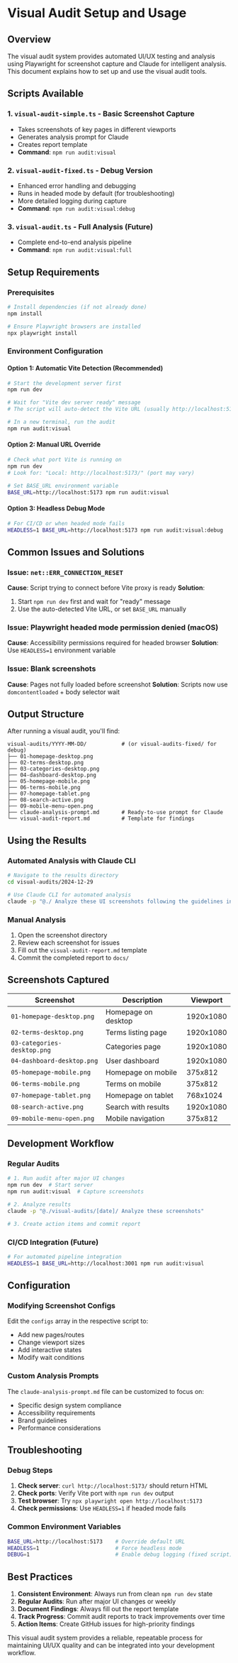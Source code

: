 # Visual Audit Setup and Usage

## Overview

The visual audit system provides automated UI/UX testing and analysis using Playwright for screenshot capture and Claude for intelligent analysis. This document explains how to set up and use the visual audit tools.

## Scripts Available

### 1. `visual-audit-simple.ts` - Basic Screenshot Capture
- Takes screenshots of key pages in different viewports
- Generates analysis prompt for Claude
- Creates report template
- **Command**: `npm run audit:visual`

### 2. `visual-audit-fixed.ts` - Debug Version  
- Enhanced error handling and debugging
- Runs in headed mode by default (for troubleshooting)
- More detailed logging during capture
- **Command**: `npm run audit:visual:debug`

### 3. `visual-audit.ts` - Full Analysis (Future)
- Complete end-to-end analysis pipeline
- **Command**: `npm run audit:visual:full`

## Setup Requirements

### Prerequisites
```bash
# Install dependencies (if not already done)
npm install

# Ensure Playwright browsers are installed
npx playwright install
```

### Environment Configuration

#### Option 1: Automatic Vite Detection (Recommended)
```bash
# Start the development server first
npm run dev

# Wait for "Vite dev server ready" message
# The script will auto-detect the Vite URL (usually http://localhost:5173)

# In a new terminal, run the audit
npm run audit:visual
```

#### Option 2: Manual URL Override
```bash
# Check what port Vite is running on
npm run dev
# Look for: "Local: http://localhost:5173/" (port may vary)

# Set BASE_URL environment variable
BASE_URL=http://localhost:5173 npm run audit:visual
```

#### Option 3: Headless Debug Mode
```bash
# For CI/CD or when headed mode fails
HEADLESS=1 BASE_URL=http://localhost:5173 npm run audit:visual:debug
```

## Common Issues and Solutions

### Issue: `net::ERR_CONNECTION_RESET`
**Cause**: Script trying to connect before Vite proxy is ready
**Solution**: 
1. Start `npm run dev` first and wait for "ready" message
2. Use the auto-detected Vite URL, or set `BASE_URL` manually

### Issue: Playwright headed mode permission denied (macOS)
**Cause**: Accessibility permissions required for headed browser
**Solution**: Use `HEADLESS=1` environment variable

### Issue: Blank screenshots
**Cause**: Pages not fully loaded before screenshot
**Solution**: Scripts now use `domcontentloaded` + body selector wait

## Output Structure

After running a visual audit, you'll find:

```
visual-audits/YYYY-MM-DD/           # (or visual-audits-fixed/ for debug)
├── 01-homepage-desktop.png
├── 02-terms-desktop.png  
├── 03-categories-desktop.png
├── 04-dashboard-desktop.png
├── 05-homepage-mobile.png
├── 06-terms-mobile.png
├── 07-homepage-tablet.png
├── 08-search-active.png
├── 09-mobile-menu-open.png
├── claude-analysis-prompt.md       # Ready-to-use prompt for Claude
└── visual-audit-report.md          # Template for findings
```

## Using the Results

### Automated Analysis with Claude CLI
```bash
# Navigate to the results directory
cd visual-audits/2024-12-29

# Use Claude CLI for automated analysis
claude -p "@./ Analyze these UI screenshots following the guidelines in claude-analysis-prompt.md"
```

### Manual Analysis
1. Open the screenshot directory
2. Review each screenshot for issues
3. Fill out the `visual-audit-report.md` template
4. Commit the completed report to `docs/`

## Screenshots Captured

| Screenshot | Description | Viewport |
|------------|-------------|----------|
| `01-homepage-desktop.png` | Homepage on desktop | 1920x1080 |
| `02-terms-desktop.png` | Terms listing page | 1920x1080 |
| `03-categories-desktop.png` | Categories page | 1920x1080 |
| `04-dashboard-desktop.png` | User dashboard | 1920x1080 |
| `05-homepage-mobile.png` | Homepage on mobile | 375x812 |
| `06-terms-mobile.png` | Terms on mobile | 375x812 |
| `07-homepage-tablet.png` | Homepage on tablet | 768x1024 |
| `08-search-active.png` | Search with results | 1920x1080 |
| `09-mobile-menu-open.png` | Mobile navigation | 375x812 |

## Development Workflow

### Regular Audits
```bash
# 1. Run audit after major UI changes
npm run dev  # Start server
npm run audit:visual  # Capture screenshots

# 2. Analyze results
claude -p "@./visual-audits/[date]/ Analyze these screenshots"

# 3. Create action items and commit report
```

### CI/CD Integration (Future)
```bash
# For automated pipeline integration
HEADLESS=1 BASE_URL=http://localhost:3001 npm run audit:visual
```

## Configuration

### Modifying Screenshot Configs
Edit the `configs` array in the respective script to:
- Add new pages/routes
- Change viewport sizes  
- Add interactive states
- Modify wait conditions

### Custom Analysis Prompts
The `claude-analysis-prompt.md` file can be customized to focus on:
- Specific design system compliance
- Accessibility requirements
- Brand guidelines
- Performance considerations

## Troubleshooting

### Debug Steps
1. **Check server**: `curl http://localhost:5173/` should return HTML
2. **Check ports**: Verify Vite port with `npm run dev` output
3. **Test browser**: Try `npx playwright open http://localhost:5173`
4. **Check permissions**: Use `HEADLESS=1` if headed mode fails

### Common Environment Variables
```bash
BASE_URL=http://localhost:5173    # Override default URL
HEADLESS=1                        # Force headless mode
DEBUG=1                           # Enable debug logging (fixed script)
```

## Best Practices

1. **Consistent Environment**: Always run from clean `npm run dev` state
2. **Regular Audits**: Run after major UI changes or weekly
3. **Document Findings**: Always fill out the report template
4. **Track Progress**: Commit audit reports to track improvements over time
5. **Action Items**: Create GitHub issues for high-priority findings

This visual audit system provides a reliable, repeatable process for maintaining UI/UX quality and can be integrated into your development workflow.